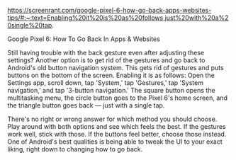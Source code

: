 https://screenrant.com/google-pixel-6-how-go-back-apps-websites-tips/#:~:text=Enabling%20it%20is%20as%20follows,just%20with%20a%20single%20tap.


Google Pixel 6: How To Go Back In Apps & Websites


Still having trouble with the back gesture even after adjusting these settings? Another option is to get rid of the gestures and go back to Android's old button navigation system. This gets rid of gestures and puts buttons on the bottom of the screen. Enabling it is as follows: Open the Settings app, scroll down, tap 'System,' tap 'Gestures,' tap 'System navigation,' and tap '3-button navigation.' The square button opens the multitasking menu, the circle button goes to the Pixel 6's home screen, and the triangle button goes back — just with a single tap.

There's no right or wrong answer for which method you should choose. Play around with both options and see which feels the best. If the gestures work well, stick with those. If the buttons feel better, choose those instead. One of Android's best qualities is being able to tweak the UI to your exact liking, right down to changing how to go back.
